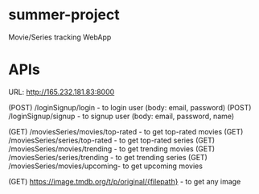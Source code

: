 # summer-project
Movie/Series tracking WebApp

# APIs
URL: http://165.232.181.83:8000

(POST) /loginSignup/login - to login user (body: email, password)
(POST) /loginSignup/signup - to signup user (body: email, password, name)

(GET) /moviesSeries/movies/top-rated - to get top-rated movies
(GET) /moviesSeries/series/top-rated - to get top-rated series
(GET) /moviesSeries/movies/trending - to get trending movies
(GET) /moviesSeries/series/trending - to get trending series
(GET) /moviesSeries/movies/upcoming- to get upcoming movies

(GET) https://image.tmdb.org/t/p/original/{filepath} - to get any image
